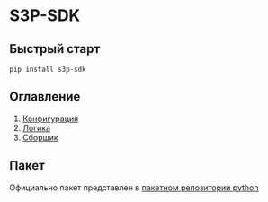 # S3P-SDK

## Быстрый старт

```shell
pip install s3p-sdk
```

## Оглавление
1. [Конфигурация](docs/config.md)
2. [Логика](docs/payload.md)
3. [Сборшик](docs/source-plugin)

## Пакет
Официально пакет представлен в [пакетном репозитории python](https://pypi.org/project/s3p-sdk/)